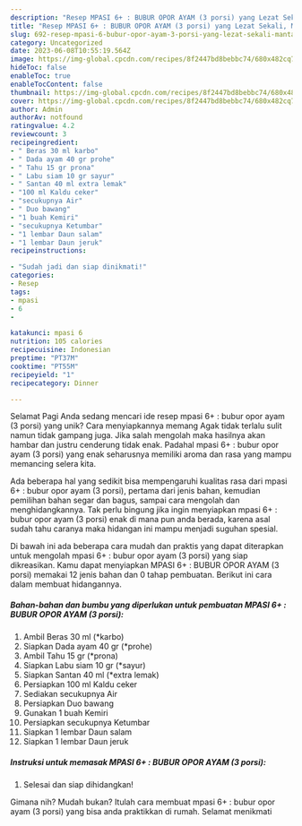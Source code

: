 ```yaml
---
description: "Resep MPASI 6+ : BUBUR OPOR AYAM (3 porsi) yang Lezat Sekali, Mantap"
title: "Resep MPASI 6+ : BUBUR OPOR AYAM (3 porsi) yang Lezat Sekali, Mantap"
slug: 692-resep-mpasi-6-bubur-opor-ayam-3-porsi-yang-lezat-sekali-mantap
category: Uncategorized
date: 2023-06-08T10:55:19.564Z
image: https://img-global.cpcdn.com/recipes/8f2447bd8bebbc74/680x482cq70/mpasi-6-bubur-opor-ayam-3-porsi-foto-resep-utama.jpg
hideToc: false
enableToc: true
enableTocContent: false
thumbnail: https://img-global.cpcdn.com/recipes/8f2447bd8bebbc74/680x482cq70/mpasi-6-bubur-opor-ayam-3-porsi-foto-resep-utama.jpg
cover: https://img-global.cpcdn.com/recipes/8f2447bd8bebbc74/680x482cq70/mpasi-6-bubur-opor-ayam-3-porsi-foto-resep-utama.jpg
author: Admin
authorAv: notfound
ratingvalue: 4.2
reviewcount: 3
recipeingredient:
- " Beras 30 ml karbo"
- " Dada ayam 40 gr prohe"
- " Tahu 15 gr prona"
- " Labu siam 10 gr sayur"
- " Santan 40 ml extra lemak"
- "100 ml Kaldu ceker"
- "secukupnya Air"
- " Duo bawang"
- "1 buah Kemiri"
- "secukupnya Ketumbar"
- "1 lembar Daun salam"
- "1 lembar Daun jeruk"
recipeinstructions:

- "Sudah jadi dan siap dinikmati!"
categories:
- Resep
tags:
- mpasi
- 6
- 

katakunci: mpasi 6  
nutrition: 105 calories
recipecuisine: Indonesian
preptime: "PT37M"
cooktime: "PT55M"
recipeyield: "1"
recipecategory: Dinner

---
```



Selamat Pagi Anda sedang mencari ide resep mpasi 6+ : bubur opor ayam (3 porsi) yang unik? Cara menyiapkannya memang Agak tidak terlalu sulit namun tidak gampang juga. Jika salah mengolah maka hasilnya akan hambar dan justru cenderung tidak enak. Padahal mpasi 6+ : bubur opor ayam (3 porsi) yang enak seharusnya memiliki aroma dan rasa yang mampu memancing selera kita.


Ada beberapa hal yang sedikit bisa mempengaruhi kualitas rasa dari mpasi 6+ : bubur opor ayam (3 porsi), pertama dari jenis bahan, kemudian pemilihan bahan segar dan bagus, sampai cara mengolah dan menghidangkannya. Tak perlu bingung jika ingin menyiapkan mpasi 6+ : bubur opor ayam (3 porsi) enak di mana pun anda berada, karena asal sudah tahu caranya maka hidangan ini mampu menjadi suguhan spesial.




Di bawah ini ada beberapa cara mudah dan praktis yang dapat diterapkan untuk mengolah mpasi 6+ : bubur opor ayam (3 porsi) yang siap dikreasikan. Kamu dapat menyiapkan MPASI 6+ : BUBUR OPOR AYAM (3 porsi) memakai 12 jenis bahan dan 0 tahap pembuatan. Berikut ini cara dalam membuat hidangannya.

<!--inarticleads1-->

##### Bahan-bahan dan bumbu yang diperlukan untuk pembuatan MPASI 6+ : BUBUR OPOR AYAM (3 porsi):

1. Ambil  Beras 30 ml (*karbo)
1. Siapkan  Dada ayam 40 gr (*prohe)
1. Ambil  Tahu 15 gr (*prona)
1. Siapkan  Labu siam 10 gr (*sayur)
1. Siapkan  Santan 40 ml (*extra lemak)
1. Persiapkan 100 ml Kaldu ceker
1. Sediakan secukupnya Air
1. Persiapkan  Duo bawang
1. Gunakan 1 buah Kemiri
1. Persiapkan secukupnya Ketumbar
1. Siapkan 1 lembar Daun salam
1. Siapkan 1 lembar Daun jeruk




<!--inarticleads2-->

##### Instruksi untuk memasak MPASI 6+ : BUBUR OPOR AYAM (3 porsi):


1. Selesai dan siap dihidangkan!



Gimana nih? Mudah bukan? Itulah cara membuat mpasi 6+ : bubur opor ayam (3 porsi) yang bisa anda praktikkan di rumah. Selamat menikmati

